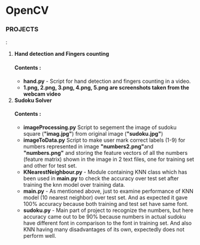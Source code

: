 # OpenCV


<h3>PROJECTS</h3> :

<ol>
<li><b>Hand detection and Fingers counting</b></li>
<h4>Contents :</h4>
<ul>
<li><b>hand.py</b> - Script for hand detection and fingers counting in a video.</li>
<li><b>1.png, 2.png, 3.png, 4.png, 5.png are screenshots taken from the webcam video</b></li>
</ul>

<li><b>Sudoku Solver</b></li>
<h4>Contents :</h4>
<ul>
<li><b>imageProcessing.py</b> Script to segement the image of sudoku square (<b>"imag.jpg"</b>) from original image (<b>"sudoku.jpg"</b>)</li>
<li><b>imageToData.py</b> Script to make user mark correct labels (1-9) for numbers represented in image <b>"numbers2.png"</b>and <b>"numbers.png"</b> and storing the feature vectors of all the numbers (feature matrix) shown in the image in 2 text files, one for training set and other for test set.</li>
<li><b>KNearestNeighbour.py</b> - Module containing KNN class which has been used in <b>main.py</b> to check the accuracy over test set after training the knn model over training data.</li>
<li><b>main.py</b> - As mentioned above, just to examine performance of KNN model (10 nearest neighbor) over test set. And as expected it gave 100% accuracy because both training and test set have same font.</li>
<li><b>sudoku.py</b> - Main part of project to recognize the numbers, but here accuracy came out to be 90% because numbers in actual sudoku have different font in comparison to the font in training set. And also KNN having many disadvantages of its own, expectedly does not perform well.</li>
</ul>
</ol>

